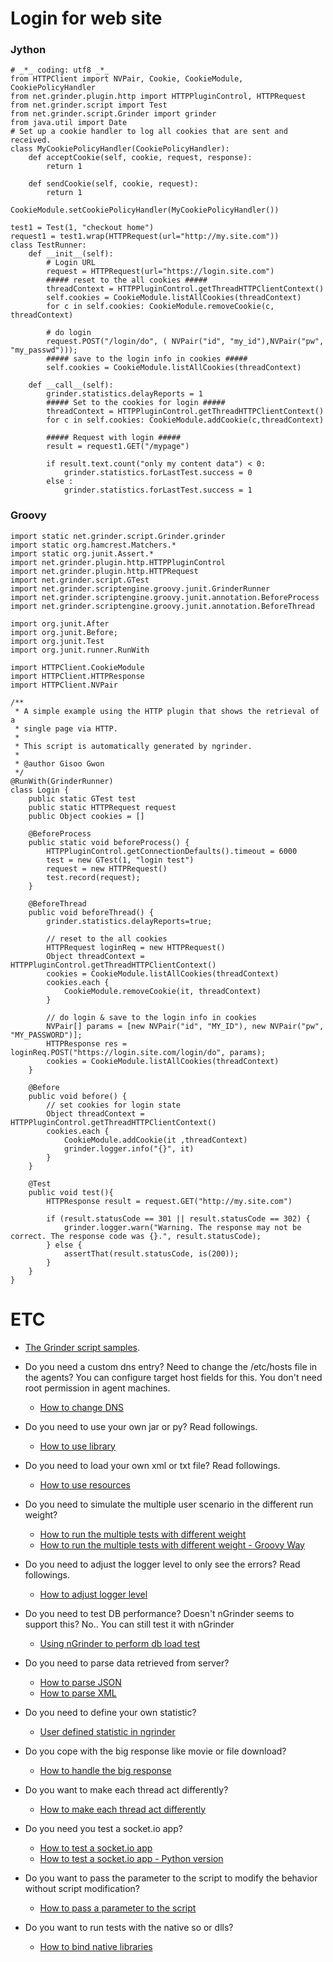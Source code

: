 # Login for web site
### Jython
```
# _*_ coding: utf8 _*_
from HTTPClient import NVPair, Cookie, CookieModule, CookiePolicyHandler
from net.grinder.plugin.http import HTTPPluginControl, HTTPRequest
from net.grinder.script import Test
from net.grinder.script.Grinder import grinder
from java.util import Date
# Set up a cookie handler to log all cookies that are sent and received. 
class MyCookiePolicyHandler(CookiePolicyHandler): 
    def acceptCookie(self, cookie, request, response): 
        return 1
  
    def sendCookie(self, cookie, request): 
        return 1
  
CookieModule.setCookiePolicyHandler(MyCookiePolicyHandler()) 
 
test1 = Test(1, "checkout home")
request1 = test1.wrap(HTTPRequest(url="http://my.site.com"))
class TestRunner:
    def __init__(self):
        # Login URL
        request = HTTPRequest(url="https://login.site.com")
        ##### reset to the all cookies #####
        threadContext = HTTPPluginControl.getThreadHTTPClientContext() 
        self.cookies = CookieModule.listAllCookies(threadContext) 
        for c in self.cookies: CookieModule.removeCookie(c, threadContext)
        
        # do login
        request.POST("/login/do", ( NVPair("id", "my_id"),NVPair("pw", "my_passwd")));
        ##### save to the login info in cookies #####
        self.cookies = CookieModule.listAllCookies(threadContext)
                
    def __call__(self):
        grinder.statistics.delayReports = 1
        ##### Set to the cookies for login #####
        threadContext = HTTPPluginControl.getThreadHTTPClientContext()
        for c in self.cookies: CookieModule.addCookie(c,threadContext)
        
        ##### Request with login #####
        result = request1.GET("/mypage")
        
        if result.text.count("only my content data") < 0:
            grinder.statistics.forLastTest.success = 0
        else :
            grinder.statistics.forLastTest.success = 1
```
### Groovy
```
import static net.grinder.script.Grinder.grinder
import static org.hamcrest.Matchers.*
import static org.junit.Assert.*
import net.grinder.plugin.http.HTTPPluginControl
import net.grinder.plugin.http.HTTPRequest
import net.grinder.script.GTest
import net.grinder.scriptengine.groovy.junit.GrinderRunner
import net.grinder.scriptengine.groovy.junit.annotation.BeforeProcess
import net.grinder.scriptengine.groovy.junit.annotation.BeforeThread
 
import org.junit.After
import org.junit.Before;
import org.junit.Test
import org.junit.runner.RunWith
 
import HTTPClient.CookieModule
import HTTPClient.HTTPResponse
import HTTPClient.NVPair
 
/**
 * A simple example using the HTTP plugin that shows the retrieval of a
 * single page via HTTP. 
 * 
 * This script is automatically generated by ngrinder.
 * 
 * @author Gisoo Gwon
 */
@RunWith(GrinderRunner)
class Login {
    public static GTest test
    public static HTTPRequest request
    public Object cookies = []
 
    @BeforeProcess
    public static void beforeProcess() {
        HTTPPluginControl.getConnectionDefaults().timeout = 6000
        test = new GTest(1, "login test")
        request = new HTTPRequest()
        test.record(request);
    }
 
    @BeforeThread
    public void beforeThread() {
        grinder.statistics.delayReports=true;
         
        // reset to the all cookies
        HTTPRequest loginReq = new HTTPRequest()
        Object threadContext = HTTPPluginControl.getThreadHTTPClientContext()
        cookies = CookieModule.listAllCookies(threadContext)
        cookies.each {
            CookieModule.removeCookie(it, threadContext)
        }
         
        // do login & save to the login info in cookies 
        NVPair[] params = [new NVPair("id", "MY_ID"), new NVPair("pw", "MY_PASSWORD")];
        HTTPResponse res = loginReq.POST("https://login.site.com/login/do", params);
        cookies = CookieModule.listAllCookies(threadContext)
    }
 
    @Before
    public void before() {
        // set cookies for login state
        Object threadContext = HTTPPluginControl.getThreadHTTPClientContext()
        cookies.each {
            CookieModule.addCookie(it ,threadContext)
            grinder.logger.info("{}", it)
        }
    }
 
    @Test
    public void test(){
        HTTPResponse result = request.GET("http://my.site.com")
 
        if (result.statusCode == 301 || result.statusCode == 302) {
            grinder.logger.warn("Warning. The response may not be correct. The response code was {}.", result.statusCode);
        } else {
            assertThat(result.statusCode, is(200));
        }
    }
}
```

# ETC
- [The Grinder script samples](http://grinder.sourceforge.net/g3/script-gallery.html).

- Do you need a custom dns entry? Need to change the /etc/hosts file in the agents? You can configure target host fields for this. You don't need root permission in agent machines.
    - [How to change DNS](how-to-change-dns)
- Do you need to use your own jar or py? Read followings. 
    - [How to use library](how-to-use-library)
- Do you need to load your own xml or txt file? Read followings. 
    - [How to use resources](how-to-use-resources)
- Do you need to simulate the multiple user scenario in the different run weight?
    - [How to run the multiple tests with different weight](how-to-run-the-multiple-tests-with-different-weight)
    - [How to run the multiple tests with different weight - Groovy Way](How-to-run-the-multiple-tests-with-different-weight---Groovy-way)
- Do you need to adjust the logger level to only see the errors? Read followings.
    - [How to adjust logger level](how-to-adjust-logger-level)
- Do you need to test DB performance? Doesn't nGrinder seems to support this? No.. You can still test it with nGrinder
    - [Using nGrinder to perform db load test](using-ngrinder-to-perform-db-load-test)
- Do you need to parse data retrieved from server? 
    - [How to parse JSON](how-to-parse-json)
    - [How to parse XML](how-to-parse-xml)
- Do you need to define your own statistic? 
    - [User defined statistic in ngrinder](user-defined-statistic-in-ngrinder)
- Do you cope with the big response like movie or file download?
    - [How to handle the big response](how-to-handle-the-big-response)
- Do you want to make each thread act differently?
    - [How to make each thread act differently](how-to-make-each-thread-act-differently)
- Do you need you test a socket.io app?
    - [How to test a socket.io app](Using-nGrinder-to-perform-load-test-for-a-socket.io-app)
    - [How to test a socket.io app - Python version](Using-nGrinder-to-perform-load-test-for-socket.io-app-Python-version)
- Do you want to pass the parameter to the script to modify the behavior without script modification?
    - [How to pass a parameter to the script](how-to-pass-a-parameter-to-the-script)
- Do you want to run tests with the native so or dlls?
    - [How to bind native libraries](how-to-bind-native-libraries)